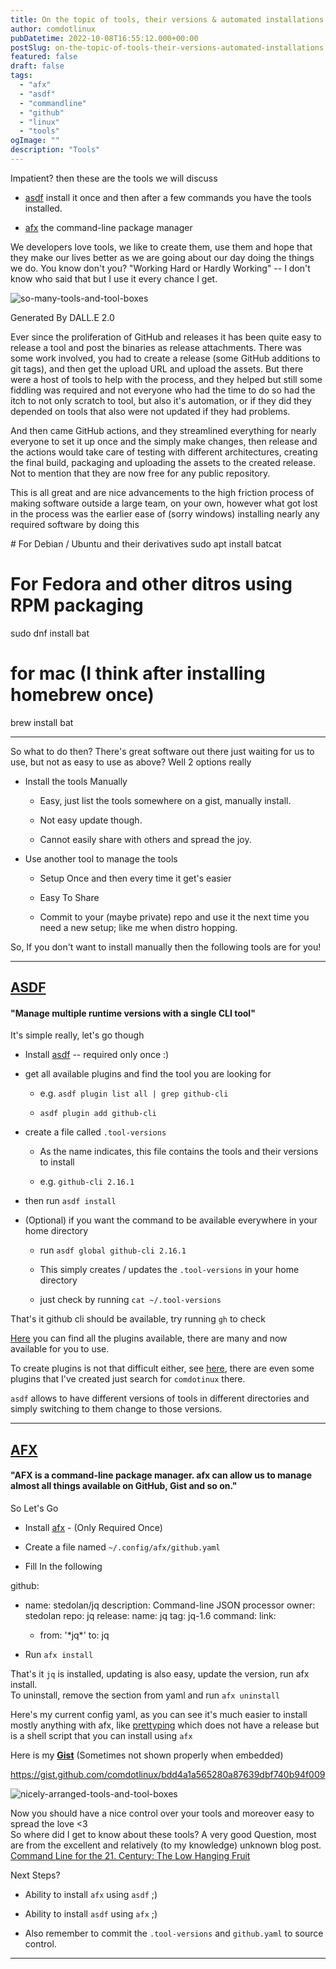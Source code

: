 ```yaml
---
title: On the topic of tools, their versions & automated installations
author: comdotlinux
pubDatetime: 2022-10-08T16:55:12.000+00:00
postSlug: on-the-topic-of-tools-their-versions-automated-installations
featured: false
draft: false
tags:
  - "afx"
  - "asdf"
  - "commandline"
  - "github"
  - "linux"
  - "tools"
ogImage: ""
description: "Tools"
---
```


Impatient? then these are the tools we will discuss

- [asdf](https://asdf-vm.com/) install it once and then after a few commands you have the tools installed.

- [afx](https://babarot.me/afx/) the command-line package manager

We developers love tools, we like to create them, use them and hope that they make our lives better as we are going about our day doing the things we do. You know don't you? "Working Hard or Hardly Working" -- I don't know who said that but I use it every chance I get.

![so-many-tools-and-tool-boxes](../assets/20221008/so-many-tools-and-tool-boxes-high-quality-digital-art.png)

Generated By DALL.E 2.0

Ever since the proliferation of GitHub and releases it has been quite easy to release a tool and post the binaries as release attachments. There was some work involved, you had to create a release (some GitHub additions to git tags), and then get the upload URL and upload the assets. But there were a host of tools to help with the process, and they helped but still some fiddling was required and not everyone who had the time to do so had the itch to not only scratch to tool, but also it's automation, or if they did they depended on tools that also were not updated if they had problems.

And then came GitHub actions, and they streamlined everything for nearly everyone to set it up once and the simply make changes, then release and the actions would take care of testing with different architectures, creating the final build, packaging and uploading the assets to the created release. Not to mention that they are now free for any public repository.

This is all great and are nice advancements to the high friction process of making software outside a large team, on your own, however what got lost in the process was the earlier ease of (sorry windows) installing nearly any required software by doing this

\# For Debian / Ubuntu and their derivatives
sudo apt install batcat

# For Fedora and other ditros using RPM packaging

sudo dnf install bat

# for mac (I think after installing homebrew once)

brew install bat

---

So what to do then? There's great software out there just waiting for us to use, but not as easy to use as above? Well 2 options really

- Install the tools Manually

  - Easy, just list the tools somewhere on a gist, manually install.

  - Not easy update though.

  - Cannot easily share with others and spread the joy.

- Use another tool to manage the tools
  - Setup Once and then every time it get's easier

  - Easy To Share

  - Commit to your (maybe private) repo and use it the next time you need a new setup; like me when distro hopping.

So, If you don't want to install manually then the following tools are for you!

---

## [ASDF](https://asdf-vm.com/)

#### "Manage multiple runtime versions with a single CLI tool"

It's simple really, let's go though

- Install [asdf](https://asdf-vm.com/guide/getting-started.html#_1-install-dependencies) -- required only once :)

- get all available plugins and find the tool you are looking for

  - e.g. `asdf plugin list all | grep github-cli`

  - `asdf plugin add github-cli`

- create a file called `.tool-versions`

  - As the name indicates, this file contains the tools and their versions to install

  - e.g. `github-cli 2.16.1`

- then run `asdf install`

- (Optional) if you want the command to be available everywhere in your home directory
  - run `asdf global github-cli 2.16.1`

  - This simply creates / updates the `.tool-versions` in your home directory

  - just check by running `cat ~/.tool-versions`

That's it github cli should be available, try running `gh` to check

[Here](https://github.com/asdf-vm/asdf-plugins#plugin-list) you can find all the plugins available, there are many and now available for you to use.

To create plugins is not that difficult either, see [here](https://github.com/asdf-vm/asdf/blob/master/docs/plugins/create.md), there are even some plugins that I've created just search for `comdotinux` there.

`asdf` allows to have different versions of tools in different directories and simply switching to them change to those versions.

---

## [AFX](https://github.com/b4b4r07/afx)

#### "AFX is a command-line package manager. afx can allow us to manage almost all things available on GitHub, Gist and so on."

So Let's Go

- Install [afx](https://babarot.me/afx/getting-started) - (Only Required Once)

- Create a file named `~/.config/afx/github.yaml`

- Fill In the following

github:

- name: stedolan/jq
  description: Command-line JSON processor
  owner: stedolan
  repo: jq
  release:
  name: jq
  tag: jq-1.6
  command:
  link:

  - from: '\*jq\*'
    to: jq

- Run `afx install`

That's it `jq` is installed, updating is also easy, update the version, run afx install.  
To uninstall, remove the section from yaml and run `afx uninstall`

Here's my current config yaml, as you can see it's much easier to install mostly anything with afx, like [prettyping](https://github.com/denilsonsa/prettyping) which does not have a release but is a shell script that you can install using `afx`

Here is my [**Gist**](https://gist.github.com/comdotlinux/bdd4a1a565280a87639dbf740b94f009) (Sometimes not shown properly when embedded)

https://gist.github.com/comdotlinux/bdd4a1a565280a87639dbf740b94f009

![nicely-arranged-tools-and-tool-boxes](../assets/20221008/nicely-arranged-tools-and-tool-boxes-high-quality-digital-art.png?w=1024)

Now you should have a nice control over your tools and moreover easy to spread the love <3  
So where did I get to know about these tools? A very good Question, most are from the excellent and relatively (to my knowledge) unknown blog post.  
[Command Line for the 21. Century: The Low Hanging Fruit](https://ileriseviye.wordpress.com/2018/10/30/command-line-for-the-21-century-the-low-hanging-fruit/)

Next Steps?

- Ability to install `afx` using `asdf` ;)

- Ability to install `asdf` using `afx` ;)

- Also remember to commit the `.tool-versions` and `github.yaml` to source control.

---
